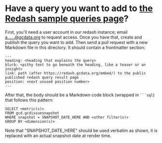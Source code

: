 # Have a query you want to add to [the Redash sample queries page](https://www.gcdata.org/redash-samples)?

First, you'll need a user account in our redash instance; email <a href="https://mailhide.io/e/T8xal" onclick="mailhidepopup=window.open('https://mailhide.io/e/T8xal','mailhidepopup','width=580,height=635'); return false;">a......@gcdata.org</a> to request access.
Once you have that, create and publish the query you want to add.
Then send a pull request with a new Markdown file in this directory. It should contain a frontmatter section:
```
---
heading: <heading that explains the query>
blurb: <pithy text to go beneath the heading, like a teaser or an insight>
link: path (after https://redash.gcdata.org/embed/) to the public published redash query result page
position: <next unused position number>
---
```

After that, the body should be a Markdown code block (wrapped in <code>```sql</code>) that follows this pattern: 
```
SELECT <metric(s)>
FROM gcd.gcdissuesnapshot
WHERE snapshot = SNAPSHOT_DATE_HERE AND <other filter(s)>
GROUP BY <dimension(s)>
```
Note that "SNAPSHOT_DATE_HERE" should be used verbatim as shown, it is replaced with an actual snapshot date at render time.
